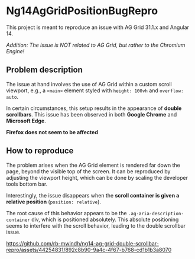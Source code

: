 # Ng14AgGridPositionBugRepro

This project is meant to reproduce an issue with AG Grid 31.1.x and Angular 14.

_Addition: The issue is NOT related to AG Grid, but rather to the Chromium Engine!_

## Problem description

The issue at hand involves the use of AG Grid within a custom scroll viewport,
e.g., a `<main>` element styled with `height: 100vh` and `overflow: auto`.

In certain circumstances, this setup results in the appearance of **double scrollbars**.
This issue has been observed in both **Google Chrome** and **Microsoft Edge**.

**Firefox does not seem to be affected**

## How to reproduce

The problem arises when the AG Grid element is rendered far down the page,
beyond the visible top of the screen.
It can be reproduced by adjusting the viewport height,
which can be done by scaling the developer tools bottom bar.

Interestingly, the issue disappears when the **scroll container is given a relative position** (`position: relative`).

The root cause of this behavior appears to be the `.ag-aria-description-container` div,
which is positioned absolutely.
This absolute positioning seems to interfere with the scroll behavior,
leading to the double scrollbar issue.

https://github.com/rb-mwindh/ng14-ag-grid-double-scrollbar-repro/assets/44254831/892c8b90-9a4c-4f67-b768-cd1b1b3a8070

